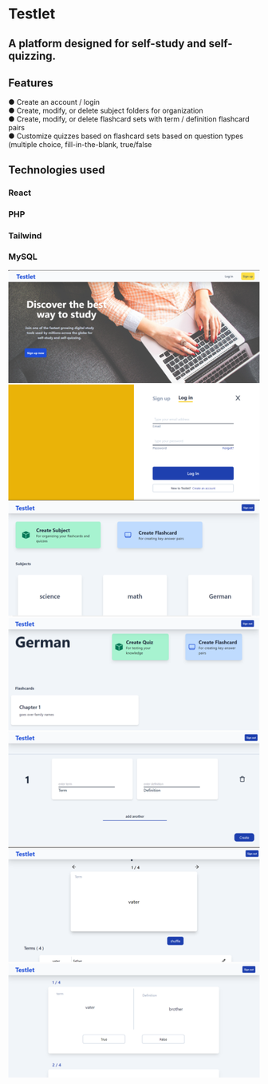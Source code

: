 # Testlet
 
 ## A platform designed for self-study and self-quizzing.
 
 ## Features
  ● Create an account / login <br />
  ● Create, modify, or delete subject folders for organization <br />
  ● Create, modify, or delete flashcard sets with term / definition flashcard pairs  <br />
  ● Customize quizzes based on flashcard sets based on question types (multiple choice, fill-in-the-blank, true/false <br />

 
 ## Technologies used 
 ### React
 ### PHP
 ### Tailwind
 ### MySQL 
 ![alt text](https://github.com/gbarn360/portfolio/blob/main/public/pictures/testlet/heroSection.png)
 ![alt text](https://github.com/gbarn360/portfolio/blob/main/public/pictures/testlet/signIn.png)
 ![alt text](https://github.com/gbarn360/portfolio/blob/main/public/pictures/testlet/home.png)
 ![alt text](https://github.com/gbarn360/portfolio/blob/main/public/pictures/testlet/subject.png)
  ![alt text](https://github.com/gbarn360/portfolio/blob/main/public/pictures/testlet/createFlashcards.png)
 ![alt text](https://github.com/gbarn360/portfolio/blob/main/public/pictures/testlet/flashcard.png)
  ![alt text](https://github.com/gbarn360/portfolio/blob/main/public/pictures/testlet/quiz.png)


